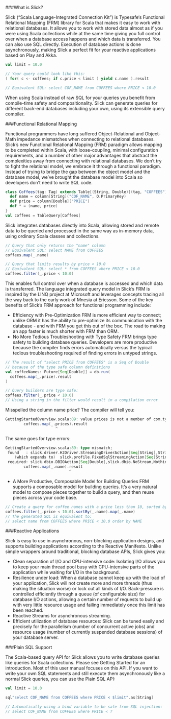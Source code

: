###What is Slick?

Slick (“Scala Language-Integrated Connection Kit”) is Typesafe‘s Functional Relational Mapping (FRM) library for Scala that makes it easy to work with relational databases. It allows you to work with stored data almost as if you were using Scala collections while at the same time giving you full control over when a database access happens and which data is transferred. You can also use SQL directly. Execution of database actions is done asynchronously, making Slick a perfect fit for your reactive applications based on Play and Akka.

```scala
val limit = 10.0

// Your query could look like this:
( for( c <- coffees; if c.price < limit ) yield c.name ).result

// Equivalent SQL: select COF_NAME from COFFEES where PRICE < 10.0
```

When using Scala instead of raw SQL for your queries you benefit from compile-time safety and compositionality. Slick can generate queries for different back-end databases including your own, using its extensible query compiler.

###Functional Relational Mapping

Functional programmers have long suffered Object-Relational and Object-Math impedance mismatches when connecting to relational databases. Slick’s new Functional Relational Mapping (FRM) paradigm allows mapping to be completed within Scala, with loose-coupling, minimal configuration requirements, and a number of other major advantages that abstract the complexities away from connecting with relational databases.
We don’t try to fight the relational model, we embrace it through a functional paradigm. Instead of trying to bridge the gap between the object model and the database model, we’ve brought the database model into Scala so developers don’t need to write SQL code.

```scala
class Coffees(tag: Tag) extends Table[(String, Double)](tag, "COFFEES") {
  def name = column[String]("COF_NAME", O.PrimaryKey)
  def price = column[Double]("PRICE")
  def * = (name, price)
}
val coffees = TableQuery[Coffees]
```

Slick integrates databases directly into Scala, allowing stored and remote data to be queried and processed in the same way as in-memory data, using ordinary Scala classes and collections.

```scala
// Query that only returns the "name" column
// Equivalent SQL: select NAME from COFFEES
coffees.map(_.name)

// Query that limits results by price < 10.0
// Equivalent SQL: select * from COFFEES where PRICE < 10.0
coffees.filter(_.price < 10.0)
```

This enables full control over when a database is accessed and which data is transferred. The language integrated query model in Slick’s FRM is inspired by the LINQ project at Microsoft and leverages concepts tracing all the way back to the early work of Mnesia at Ericsson.
Some of the key benefits of Slick’s FRM approach for functional programming include:
* Efficiency with Pre-Optimization
FRM is more efficient way to connect; unlike ORM it has the ability to pre-optimize its communication with the database - and with FRM you get this out of the box. The road to making an app faster is much shorter with FRM than ORM.
* No More Tedious Troubleshooting with Type Safety
FRM brings type safety to building database queries. Developers are more productive because the compiler finds errors automatically versus the typical tedious troubleshooting required of finding errors in untyped strings.

```scala
// The result of "select PRICE from COFFEES" is a Seq of Double
// because of the type safe column definitions
val coffeeNames: Future[Seq[Double]] = db.run(
  coffees.map(_.price).result
)

// Query builders are type safe:
coffees.filter(_.price < 10.0)
// Using a string in the filter would result in a compilation error
```

Misspelled the column name price? The compiler will tell you:

```scala
GettingStartedOverview.scala:89: value prices is not a member of com.typesafe.slick.docs.GettingStartedOverview.Coffees
        coffees.map(_.prices).result
                      ^
```

The same goes for type errors:

```scala
GettingStartedOverview.scala:89: type mismatch;
 found   : slick.driver.H2Driver.StreamingDriverAction[Seq[String],String,slick.dbio.Effect.Read]
    (which expands to)  slick.profile.FixedSqlStreamingAction[Seq[String],String,slick.dbio.Effect.Read]
 required: slick.dbio.DBIOAction[Seq[Double],slick.dbio.NoStream,Nothing]
        coffees.map(_.name).result
                            ^
```

* A More Productive, Composable Model for Building Queries
FRM supports a composable model for building queries. It’s a very natural model to compose pieces together to build a query, and then reuse pieces across your code base.

```scala
// Create a query for coffee names with a price less than 10, sorted by name
coffees.filter(_.price < 10.0).sortBy(_.name).map(_.name)
// The generated SQL is equivalent to:
// select name from COFFEES where PRICE < 10.0 order by NAME
```

###Reactive Applications

Slick is easy to use in asynchronous, non-blocking application designs, and supports building applications according to the Reactive Manifesto. Unlike simple wrappers around traditional, blocking database APIs, Slick gives you:
* Clean separation of I/O and CPU-intensive code: Isolating I/O allows you to keep your main thread pool busy with CPU-intensive parts of the application while waiting for I/O in the background.
* Resilience under load: When a database cannot keep up with the load of your application, Slick will not create more and more threads (thus making the situation worse) or lock out all kinds of I/O. Back-pressure is controlled efficiently through a queue (of configurable size) for database I/O actions, allowing a certain number of requests to build up with very little resource usage and failing immediately once this limit has been reached.
* Reactive Streams for asynchronous streaming.
* Efficient utilization of database resources: Slick can be tuned easily and precisely for the parallelism (number of concurrent active jobs) and resource usage (number of currently suspended database sessions) of your database server.

###Plain SQL Support

The Scala-based query API for Slick allows you to write database queries like queries for Scala collections. Please see Getting Started for an introduction. Most of this user manual focuses on this API.
If you want to write your own SQL statements and still execute them asynchronously like a normal Slick queries, you can use the Plain SQL API:

```scala
val limit = 10.0

sql"select COF_NAME from COFFEES where PRICE < $limit".as[String]

// Automatically using a bind variable to be safe from SQL injection:
// select COF_NAME from COFFEES where PRICE < ?
```